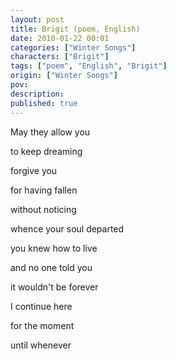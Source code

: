 ```yaml
---
layout: post
title: Brigit (poem, English)
date: 2010-01-22 00:01
categories: ["Winter Songs"]
characters: ["Brigit"]
tags: ["poem", "English", "Brigit"]
origin: ["Winter Songs"]
pov: 
description: 
published: true
---
```


May they allow you

to keep dreaming

forgive you

for having fallen

without noticing

whence your soul departed

you knew how to live

and no one told you

it wouldn't be forever

I continue here

for the moment

until whenever
